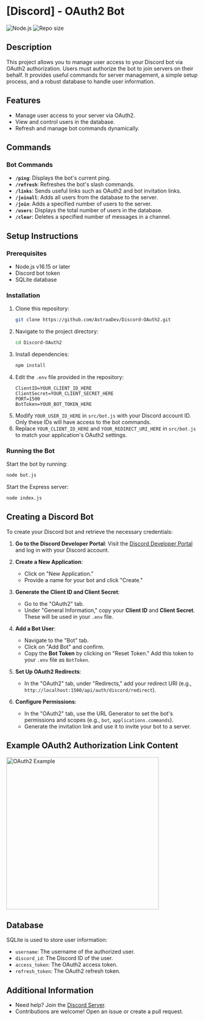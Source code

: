 # [Discord] - OAuth2 Bot

![Node.js](https://img.shields.io/badge/Nodejs-16.15-informational.svg)
![Repo size](https://img.shields.io/github/repo-size/AstraaDev/Discord-OAuth2.svg?label=Repo%20size&style=flat-square)

## Description
This project allows you to manage user access to your Discord bot via OAuth2 authorization. Users must authorize the bot to join servers on their behalf. It provides useful commands for server management, a simple setup process, and a robust database to handle user information.

## Features
- Manage user access to your server via OAuth2.
- View and control users in the database.
- Refresh and manage bot commands dynamically.

## Commands

### Bot Commands
- **`/ping`**: Displays the bot's current ping.
- **`/refresh`**: Refreshes the bot's slash commands.
- **`/links`**: Sends useful links such as OAuth2 and bot invitation links.
- **`/joinall`**: Adds all users from the database to the server.
- **`/join`**: Adds a specified number of users to the server.
- **`/users`**: Displays the total number of users in the database.
- **`/clear`**: Deletes a specified number of messages in a channel.

## Setup Instructions

### Prerequisites
- Node.js v16.15 or later
- Discord bot token
- SQLite database

### Installation
1. Clone this repository:
   ```bash
   git clone https://github.com/AstraaDev/Discord-OAuth2.git
   ```
2. Navigate to the project directory:
   ```bash
   cd Discord-OAuth2
   ```
3. Install dependencies:
   ```bash
   npm install
   ```
4. Edit the `.env` file provided in the repository:
   ```env
   ClientID=YOUR_CLIENT_ID_HERE
   ClientSecret=YOUR_CLIENT_SECRET_HERE
   PORT=1500
   BotToken=YOUR_BOT_TOKEN_HERE
   ```
5. Modify `YOUR_USER_ID_HERE` in `src/bot.js` with your Discord account ID. Only these IDs will have access to the bot commands.
6. Replace `YOUR_CLIENT_ID_HERE` and `YOUR_REDIRECT_URI_HERE` in `src/bot.js` to match your application's OAuth2 settings.

### Running the Bot
Start the bot by running:
```bash
node bot.js
```

Start the Express server:
```bash
node index.js
```

## Creating a Discord Bot

To create your Discord bot and retrieve the necessary credentials:

1. **Go to the Discord Developer Portal**:
   Visit the [Discord Developer Portal](https://discord.com/developers/applications) and log in with your Discord account.

2. **Create a New Application**:
   - Click on "New Application."
   - Provide a name for your bot and click "Create."

3. **Generate the Client ID and Client Secret**:
   - Go to the "OAuth2" tab.
   - Under "General Information," copy your **Client ID** and **Client Secret**. These will be used in your `.env` file.

4. **Add a Bot User**:
   - Navigate to the "Bot" tab.
   - Click on "Add Bot" and confirm.
   - Copy the **Bot Token** by clicking on "Reset Token." Add this token to your `.env` file as `BotToken`.

5. **Set Up OAuth2 Redirects**:
   - In the "OAuth2" tab, under "Redirects," add your redirect URI (e.g., `http://localhost:1500/api/auth/discord/redirect`).

6. **Configure Permissions**:
   - In the "OAuth2" tab, use the URL Generator to set the bot's permissions and scopes (e.g., `bot`, `applications.commands`).
   - Generate the invitation link and use it to invite your bot to a server.

## Example OAuth2 Authorization Link Content
<img src="https://cdn.discordapp.com/attachments/1079127307656122501/1325528616729051229/image_1.png?ex=677c1e39&is=677accb9&hm=5e556d1d6d4df4a54e9bcd9d06a45df145254a7bbfdbab7796d5677aba24effe&" alt="OAuth2 Example" width="400">

## Database
SQLite is used to store user information:
- `username`: The username of the authorized user.
- `discord_id`: The Discord ID of the user.
- `access_token`: The OAuth2 access token.
- `refresh_token`: The OAuth2 refresh token.

## Additional Information
- Need help? Join the [Discord Server](https://astraadev.github.io/discord).
- Contributions are welcome! Open an issue or create a pull request.
